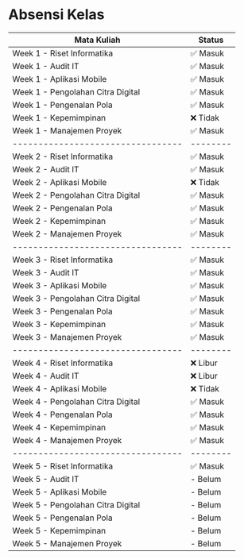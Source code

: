 # Absensi Kelas

| Mata Kuliah                       | Status   |
| --------------------------------- | -------- |
| Week 1 - Riset Informatika        | ✅ Masuk |
| Week 1 - Audit IT                 | ✅ Masuk |
| Week 1 - Aplikasi Mobile          | ✅ Masuk |
| Week 1 - Pengolahan Citra Digital | ✅ Masuk |
| Week 1 - Pengenalan Pola          | ✅ Masuk |
| Week 1 - Kepemimpinan             | ❌ Tidak |
| Week 1 - Manajemen Proyek         | ✅ Masuk |
| --------------------------------- | -------- |
| Week 2 - Riset Informatika        | ✅ Masuk |
| Week 2 - Audit IT                 | ✅ Masuk |
| Week 2 - Aplikasi Mobile          | ❌ Tidak |
| Week 2 - Pengolahan Citra Digital | ✅ Masuk |
| Week 2 - Pengenalan Pola          | ✅ Masuk |
| Week 2 - Kepemimpinan             | ✅ Masuk |
| Week 2 - Manajemen Proyek         | ✅ Masuk |
| --------------------------------- | -------- |
| Week 3 - Riset Informatika        | ✅ Masuk |
| Week 3 - Audit IT                 | ✅ Masuk |
| Week 3 - Aplikasi Mobile          | ✅ Masuk |
| Week 3 - Pengolahan Citra Digital | ✅ Masuk |
| Week 3 - Pengenalan Pola          | ✅ Masuk |
| Week 3 - Kepemimpinan             | ✅ Masuk |
| Week 3 - Manajemen Proyek         | ✅ Masuk |
| --------------------------------- | -------- |
| Week 4 - Riset Informatika        | ❌ Libur |
| Week 4 - Audit IT                 | ❌ Libur |
| Week 4 - Aplikasi Mobile          | ❌ Tidak |
| Week 4 - Pengolahan Citra Digital | ✅ Masuk |
| Week 4 - Pengenalan Pola          | ✅ Masuk |
| Week 4 - Kepemimpinan             | ✅ Masuk |
| Week 4 - Manajemen Proyek         | ✅ Masuk |
| --------------------------------- | -------- |
| Week 5 - Riset Informatika        | ✅ Masuk |
| Week 5 - Audit IT                 | - Belum |
| Week 5 - Aplikasi Mobile          | - Belum |
| Week 5 - Pengolahan Citra Digital | - Belum |
| Week 5 - Pengenalan Pola          | - Belum |
| Week 5 - Kepemimpinan             | - Belum |
| Week 5 - Manajemen Proyek         | - Belum |
